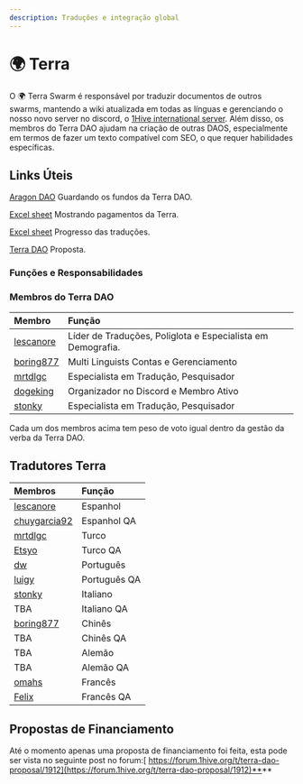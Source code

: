 ```yaml
---
description: Traduções e integração global
---
```


# 🌍 Terra

O 🌍 Terra Swarm é responsável por traduzir documentos de outros swarms, mantendo a wiki atualizada em todas as línguas e gerenciando o nosso novo server no discord, o [1Hive international server](https://discord.gg/gM8Cy8mcPm). Além disso, os membros do Terra DAO ajudam na criação de outras DAOS, especialmente em termos de fazer um texto compatível com SEO, o que requer habilidades específicas.  


## **Links Úteis**

[Aragon DAO](https://aragon.1hive.org/#/terradao/0x339fa43b3001f4e17a530a5abf5cc744b54ee79b/) Guardando os fundos da Terra DAO.

​[Excel sheet](https://docs.google.com/spreadsheets/d/1LXZkwA3uxJoi5jw_O0pzMBlO1af91Sn2_ESl-9tv7nU/edit?usp=sharing) Mostrando pagamentos da Terra.

​[Excel sheet](https://docs.google.com/spreadsheets/d/1GBnIRy5IBD99sLtW_dCaBJbjDbxDDqMDkbURy7fuCrM/edit?usp=sharing) Progresso das traduções.

​[Terra DAO](https://docs.google.com/document/d/1SC1FOmX3PA3A-Z8D9OEAalXKBFQJeWYAJHrVo310TyU/edit#heading=h.3sdj4z5mrep9) Proposta.



### **Funções e Responsabilidades**

### **Membros do Terra DAO**

| Membro | Função |
| :--- | :--- |
| [lescanore](https://forum.1hive.org/u/Escanor/summary)  | Líder de Traduções, Poliglota e Especialista em Demografia. |
| [boring877](https://forum.1hive.org/u/boring877/summary)  | Multi Linguists Contas e Gerenciamento |
| [mrtdlgc](https://forum.1hive.org/u/mrtdlgc/summary)  | Especialista em Tradução, Pesquisador |
| [dogeking](https://forum.1hive.org/u/dogeking/summary)  | Organizador no Discord e Membro Ativo |
| [stonky](https://forum.1hive.org/u/stonky/summary)  | Especialista em Tradução, Pesquisador |

Cada um dos membros acima tem peso de voto igual dentro da gestão da verba da Terra DAO. 

## **Tradutores Terra**

| Membros | Função |
| :--- | :--- |
| [lescanore](https://forum.1hive.org/u/escanor/summary)  | Espanhol |
| [chuygarcia92](https://forum.1hive.org/u/chuygarcia92/summary)  | Espanhol QA |
| [mrtdlgc](https://forum.1hive.org/u/mrtdlgc/summary)  | Turco |
| [Etsyo](https://forum.1hive.org/u/etsyo/summary)  | Turco QA |
| [dw](https://forum.1hive.org/u/farmerd/summary)  | Português |
| [luigy](https://forum.1hive.org/u/luigy/summary)  | Português QA |
| [stonky](https://forum.1hive.org/u/stonky/summary)  | Italiano |
| TBA | Italiano QA |
| [boring877](https://forum.1hive.org/u/boring877/summary)  | Chinês |
| TBA | Chinês QA |
| TBA | Alemão |
| TBA | Alemão QA |
| [omahs](https://forum.1hive.org/u/omahs/summary)  | Francês |
| [Felix](https://forum.1hive.org/u/felix/summary)  | Francês QA |

## **Propostas de Financiamento**

Até o momento apenas uma proposta de financiamento foi feita, esta pode ser vista no seguinte post no forum:[ https://forum.1hive.org/t/terra-dao-proposal/1912](https://forum.1hive.org/t/terra-dao-proposal/1912)**​**  
  
  
  
  
  


